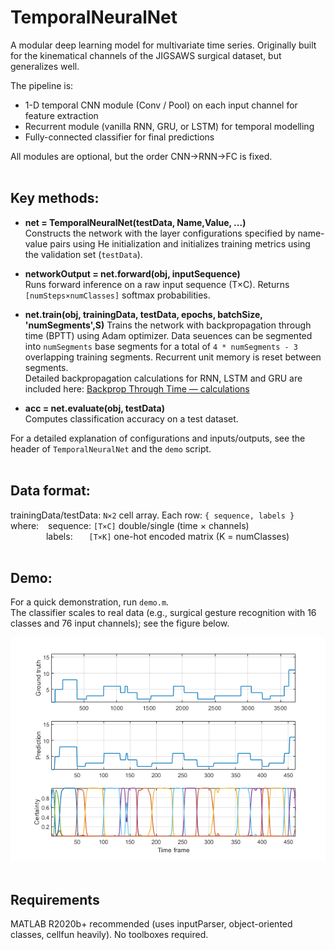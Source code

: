 # TemporalNeuralNet
A modular deep learning model for multivariate time series. Originally built for the kinematical channels of the JIGSAWS surgical dataset, but generalizes well.

The pipeline is:
- 1-D temporal CNN module (Conv / Pool) on each input channel for feature extraction
- Recurrent module (vanilla RNN, GRU, or LSTM) for temporal modelling
- Fully-connected classifier for final predictions
    
All modules are optional, but the order CNN->RNN->FC is fixed.
<br/><br/>

## Key methods:
- **net = TemporalNeuralNet(testData, Name,Value, ...)** \
  Constructs the network with the layer configurations specified by name-value pairs using He initialization and initializes training metrics using the validation set (`testData`).

- **networkOutput = net.forward(obj, inputSequence)** \
  Runs forward inference on a raw input sequence (T×C). Returns `[numSteps×numClasses]` softmax probabilities.

- **net.train(obj, trainingData, testData, epochs, batchSize, 'numSegments',S)**
  Trains the network with backpropagation through time (BPTT) using Adam optimizer. Data seuences can be segmented into `numSegments` base segments for a total of `4 * numSegments - 3` overlapping training segments. Recurrent unit memory is reset between segments. \
  Detailed backpropagation calculations for RNN, LSTM and GRU are included here: [Backprop Through Time — calculations](docs/BPTTcalculations.pdf)

- **acc = net.evaluate(obj, testData)**\
  Computes classification accuracy on a test dataset.

For a detailed explanation of configurations and inputs/outputs, see the header of `TemporalNeuralNet` and the `demo` script.
<br/><br/>

## Data format:
trainingData/testData: `N×2` cell array. Each row: `{ sequence, labels }`\
where: &ensp; sequence: `[T×C]` double/single (time × channels)\
&emsp;&emsp;&emsp; &ensp; labels: &emsp;&nbsp; `[T×K]` one-hot encoded matrix (K = numClasses)
<br/><br/>

## Demo:
For a quick demonstration, run `demo.m`.\
The classifier scales to real data (e.g., surgical gesture recognition with 16 classes and 76 input channels); see the figure below.

![preview](docs/preview.png)
<br/><br/>

## Requirements

MATLAB R2020b+ recommended (uses inputParser, object-oriented classes, cellfun heavily). No toolboxes required.
